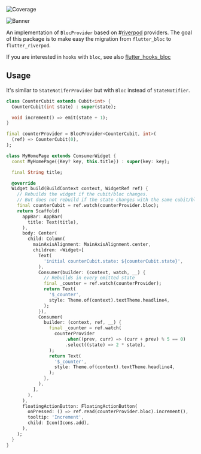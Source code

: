 ![Coverage](https://raw.githubusercontent.com/kranfix/riverbloc/master/packages/riverbloc/coverage_badge.svg?sanitize=true)

![Banner](https://raw.githubusercontent.com/kranfix/riverbloc/master/resources/riverbloc_banner.png)

An implementation of `BlocProvider` based on #[riverpod](https://pub.dev/packages/riverpod) providers.
The goal of this package is to make easy the migration from `flutter_bloc` to
`flutter_riverpod`.

If you are interested in `hooks` with `bloc`, see also
[flutter_hooks_bloc](https://pub.dev/packages/flutter_hooks_bloc)

## Usage

It's similar to `StateNotiferProvider` but with `Bloc` instead of `StateNotifier`.

```dart
class CounterCubit extends Cubit<int> {
  CounterCubit(int state) : super(state);

  void increment() => emit(state + 1);
}

final counterProvider = BlocProvider<CounterCubit, int>(
  (ref) => CounterCubit(0),
);

class MyHomePage extends ConsumerWidget {
  const MyHomePage({Key? key, this.title}) : super(key: key);

  final String title;

  @override
  Widget build(BuildContext context, WidgetRef ref) {
    // Rebuilds the widget if the cubit/bloc changes.
    // But does not rebuild if the state changes with the same cubit/bloc
    final counterCubit = ref.watch(counterProvider.bloc);
    return Scaffold(
      appBar: AppBar(
        title: Text(title),
      ),
      body: Center(
        child: Column(
          mainAxisAlignment: MainAxisAlignment.center,
          children: <Widget>[
            Text(
              'initial counterCubit.state: ${counterCubit.state}',
            ),
            Consumer(builder: (context, watch, __) {
              // Rebuilds in every emitted state
              final _counter = ref.watch(counterProvider);
              return Text(
                '$_counter',
                style: Theme.of(context).textTheme.headline4,
              );
            }),
            Consumer(
              builder: (context, ref, __) {
                final _counter = ref.watch(
                  counterProvider
                      .when((prev, curr) => (curr + prev) % 5 == 0)
                      .select((state) => 2 * state),
                );
                return Text(
                  '$_counter',
                  style: Theme.of(context).textTheme.headline4,
                );
              },
            ),
          ],
        ),
      ),
      floatingActionButton: FloatingActionButton(
        onPressed: () => ref.read(counterProvider.bloc).increment(),
        tooltip: 'Increment',
        child: Icon(Icons.add),
      ),
    );
  }
}
```
